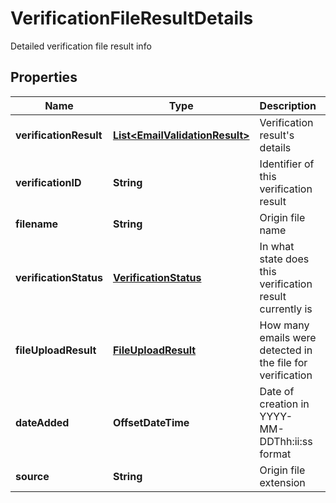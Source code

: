 

# VerificationFileResultDetails

Detailed verification file result info
## Properties

Name | Type | Description | Notes
------------ | ------------- | ------------- | -------------
**verificationResult** | [**List&lt;EmailValidationResult&gt;**](EmailValidationResult.md) | Verification result&#39;s details |  [optional]
**verificationID** | **String** | Identifier of this verification result |  [optional]
**filename** | **String** | Origin file name |  [optional]
**verificationStatus** | [**VerificationStatus**](VerificationStatus.md) | In what state does this verification result currently is |  [optional]
**fileUploadResult** | [**FileUploadResult**](FileUploadResult.md) | How many emails were detected in the file for verification |  [optional]
**dateAdded** | **OffsetDateTime** | Date of creation in YYYY-MM-DDThh:ii:ss format |  [optional]
**source** | **String** | Origin file extension |  [optional]



